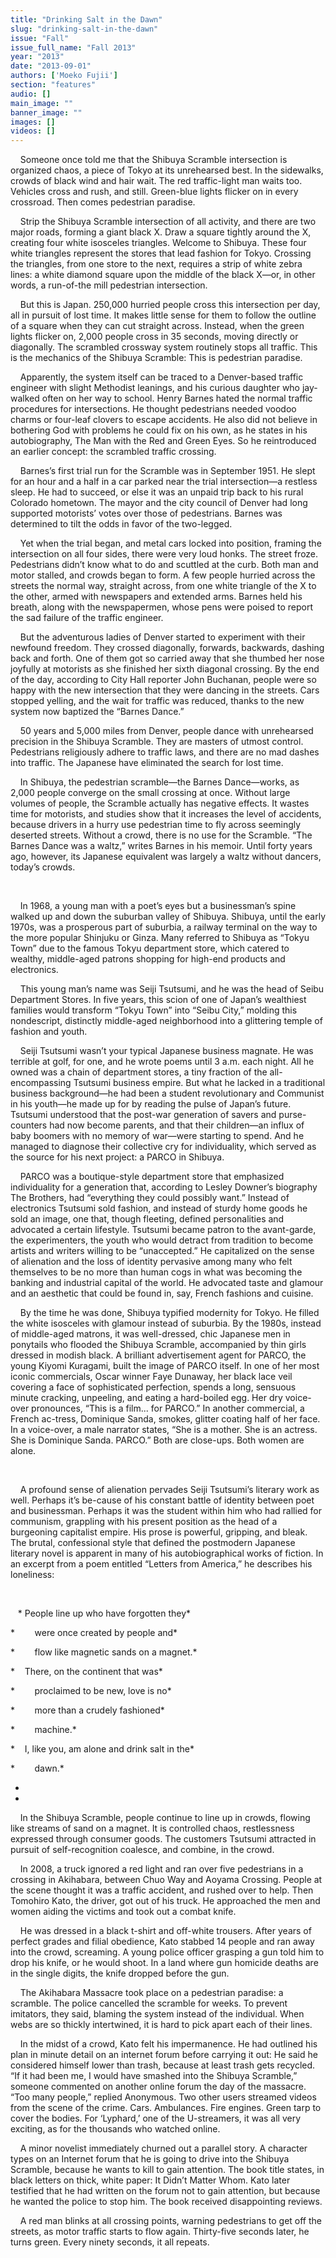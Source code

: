 ```yaml
---
title: "Drinking Salt in the Dawn"
slug: "drinking-salt-in-the-dawn"
issue: "Fall"
issue_full_name: "Fall 2013"
year: "2013"
date: "2013-09-01"
authors: ['Moeko Fujii']
section: "features"
audio: []
main_image: ""
banner_image: ""
images: []
videos: []
---
```

    Someone once told me that the Shibuya Scramble intersection is organized chaos, a piece of Tokyo at its unrehearsed best. In the sidewalks, crowds of black wind and hair wait. The red traffic-light man waits too. Vehicles cross and rush, and still. Green-blue lights flicker on in every crossroad. Then comes pedestrian paradise.

    Strip the Shibuya Scramble intersection of all activity, and there are two major roads, forming a giant black X. Draw a square tightly around the X, creating four white isosceles triangles. Welcome to Shibuya. These four white triangles represent the stores that lead fashion for Tokyo. Crossing the triangles, from one store to the next, requires a strip of white zebra lines: a white diamond square upon the middle of the black X—or, in other words, a run-of-the mill pedestrian intersection.

     But this is Japan. 250,000 hurried people cross this intersection per day, all in pursuit of lost time. It makes little sense for them to follow the outline of a square when they can cut straight across. Instead, when the green lights flicker on, 2,000 people cross in 35 seconds, moving directly or diagonally. The scrambled crossway system routinely stops all traffic. This is the mechanics of the Shibuya Scramble: This is pedestrian paradise.

   


     Apparently, the system itself can be traced to a Denver-based traffic engineer with slight Methodist leanings, and his curious daughter who jay-walked often on her way to school. Henry Barnes hated the normal traffic procedures for intersections. He thought pedestrians needed voodoo charms or four-leaf clovers to escape accidents. He also did not believe in bothering God with problems he could fix on his own, as he states in his autobiography, The Man with the Red and Green Eyes. So he reintroduced an earlier concept: the scrambled traffic crossing.

     Barnes’s first trial run for the Scramble was in September 1951. He slept for an hour and a half in a car parked near the trial intersection—a restless sleep. He had to succeed, or else it was an unpaid trip back to his rural Colorado hometown. The mayor and the city council of Denver had long supported motorists’ votes over those of pedestrians. Barnes was determined to tilt the odds in favor of the two-legged.

     Yet when the trial began, and metal cars locked into position, framing the intersection on all four sides, there were very loud honks. The street froze. Pedestrians didn’t know what to do and scuttled at the curb. Both man and motor stalled, and crowds began to form. A few people hurried across the streets the normal way, straight across, from one white triangle of the X to the other, armed with newspapers and extended arms. Barnes held his breath, along with the newspapermen, whose pens were poised to report the sad failure of the traffic engineer.

     But the adventurous ladies of Denver started to experiment with their newfound freedom. They crossed diagonally, forwards, backwards, dashing back and forth. One of them got so carried away that she thumbed her nose joyfully at motorists as she finished her sixth diagonal crossing. By the end of the day, according to City Hall reporter John Buchanan, people were so happy with the new intersection that they were dancing in the streets. Cars stopped yelling, and the wait for traffic was reduced, thanks to the new system now baptized the “Barnes Dance.”

     50 years and 5,000 miles from Denver, people dance with unrehearsed precision in the Shibuya Scramble. They are masters of utmost control. Pedestrians religiously adhere to traffic laws, and there are no mad dashes into traffic. The Japanese have eliminated the search for lost time.

    In Shibuya, the pedestrian scramble—the Barnes Dance—works, as 2,000 people converge on the small crossing at once. Without large volumes of people, the Scramble actually has negative effects. It wastes time for motorists, and studies show that it increases the level of accidents, because drivers in a hurry use pedestrian time to fly across seemingly deserted streets. Without a crowd, there is no use for the Scramble. “The Barnes Dance was a waltz,” writes Barnes in his memoir. Until forty years ago, however, its Japanese equivalent was largely a waltz without dancers, today’s crowds.

 

    In 1968, a young man with a poet’s eyes but a businessman’s spine walked up and down the suburban valley of Shibuya. Shibuya, until the early 1970s, was a prosperous part of suburbia, a railway terminal on the way to the more popular Shinjuku or Ginza. Many referred to Shibuya as “Tokyu Town” due to the famous Tokyu department store, which catered to wealthy, middle-aged patrons shopping for high-end products and electronics.

     This young man’s name was Seiji Tsutsumi, and he was the head of Seibu Department Stores. In five years, this scion of one of Japan’s wealthiest families would transform “Tokyu Town” into “Seibu City,” molding this nondescript, distinctly middle-aged neighborhood into a glittering temple of fashion and youth.  

     Seiji Tsutsumi wasn’t your typical Japanese business magnate. He was terrible at golf, for one, and he wrote poems until 3 a.m. each night. All he owned was a chain of department stores, a tiny fraction of the all-encompassing Tsutsumi business empire. But what he lacked in a traditional business background—he had been a student revolutionary and Communist in his youth—he made up for by reading the pulse of Japan’s future. Tsutsumi understood that the post-war generation of savers and purse-counters had now become parents, and that their children—an influx of baby boomers with no memory of war—were starting to spend. And he managed to diagnose their collective cry for individuality, which served as the source for his next project: a PARCO in Shibuya.

     PARCO was a boutique-style department store that emphasized individuality for a generation that, according to Lesley Downer’s biography The Brothers, had “everything they could possibly want.” Instead of electronics Tsutsumi sold fashion, and instead of sturdy home goods he sold an image, one that, though fleeting, defined personalities and advocated a certain lifestyle. Tsutsumi became patron to the avant-garde, the experimenters, the youth who would detract from tradition to become artists and writers willing to be “unaccepted.” He capitalized on the sense of alienation and the loss of identity pervasive among many who felt themselves to be no more than human cogs in what was becoming the banking and industrial capital of the world. He advocated taste and glamour and an aesthetic that could be found in, say, French fashions and cuisine.

    By the time he was done, Shibuya typified modernity for Tokyo. He filled the white isosceles with glamour instead of suburbia. By the 1980s, instead of middle-aged matrons, it was well-dressed, chic Japanese men in ponytails who flooded the Shibuya Scramble, accompanied by thin girls dressed in modish black. A brilliant advertisement agent for PARCO, the young Kiyomi Kuragami, built the image of PARCO itself. In one of her most iconic commercials, Oscar winner Faye Dunaway, her black lace veil covering a face of sophisticated perfection, spends a long, sensuous minute cracking, unpeeling, and eating a hard-boiled egg. Her dry voice-over pronounces, “This is a film... for PARCO.” In another commercial, a French ac-tress, Dominique Sanda, smokes, glitter coating half of her face. In a voice-over, a male narrator states, “She is a mother. She is an actress. She is Dominique Sanda. PARCO.” Both are close-ups. Both women are alone.

 

    A profound sense of alienation pervades Seiji Tsutsumi’s literary work as well. Perhaps it’s be-cause of his constant battle of identity between poet and businessman. Perhaps it was the student within him who had rallied for communism, grappling with his present position as the head of a burgeoning capitalist empire. His prose is powerful, gripping, and bleak. The brutal, confessional style that defined the postmodern Japanese literary novel is apparent in many of his autobiographical works of fiction. In an excerpt from a poem entitled “Letters from America,” he describes his loneliness:

 

    * People line up who have forgotten they*

 *        were once created by people and*

 *        flow like magnetic sands on a magnet.*

 *    There, on the continent that was*

 *        proclaimed to be new, love is no*

 *        more than a crudely fashioned*

*        machine.*

 *    I, like you, am alone and drink salt in the*

 *        dawn.*

*  
*

    In the Shibuya Scramble, people continue to line up in crowds, flowing like streams of sand on a magnet. It is controlled chaos, restlessness expressed through consumer goods. The customers Tsutsumi attracted in pursuit of self-recognition coalesce, and combine, in the crowd.

    In 2008, a truck ignored a red light and ran over five pedestrians in a crossing in Akihabara, between Chuo Way and Aoyama Crossing. People at the scene thought it was a traffic accident, and rushed over to help. Then Tomohiro Kato, the driver, got out of his truck. He approached the men and women aiding the victims and took out a combat knife.

     He was dressed in a black t-shirt and off-white trousers. After years of perfect grades and filial obedience, Kato stabbed 14 people and ran away into the crowd, screaming. A young police officer grasping a gun told him to drop his knife, or he would shoot. In a land where gun homicide deaths are in the single digits, the knife dropped before the gun.

     The Akihabara Massacre took place on a pedestrian paradise: a scramble. The police cancelled the scramble for weeks. To prevent imitators, they said, blaming the system instead of the individual. When webs are so thickly intertwined, it is hard to pick apart each of their lines.

     In the midst of a crowd, Kato felt his impermanence. He had outlined his plan in minute detail on an internet forum before carrying it out: He said he considered himself lower than trash, because at least trash gets recycled. “If it had been me, I would have smashed into the Shibuya Scramble,” someone commented on another online forum the day of the massacre. “Too many people,” replied Anonymous. Two other users streamed videos from the scene of the crime. Cars. Ambulances. Fire engines. Green tarp to cover the bodies. For ‘Lyphard,’ one of the U-streamers, it was all very exciting, as for the thousands who watched online.

    A minor novelist immediately churned out a parallel story. A character types on an Internet forum that he is going to drive into the Shibuya Scramble, because he wants to kill to gain attention. The book title states, in black letters on thick, white paper: It Didn’t Matter Whom. Kato later testified that he had written on the forum not to gain attention, but because he wanted the police to stop him. The book received disappointing reviews.

  


    A red man blinks at all crossing points, warning pedestrians to get off the streets, as motor traffic starts to flow again. Thirty-five seconds later, he turns green. Every ninety seconds, it all repeats.

